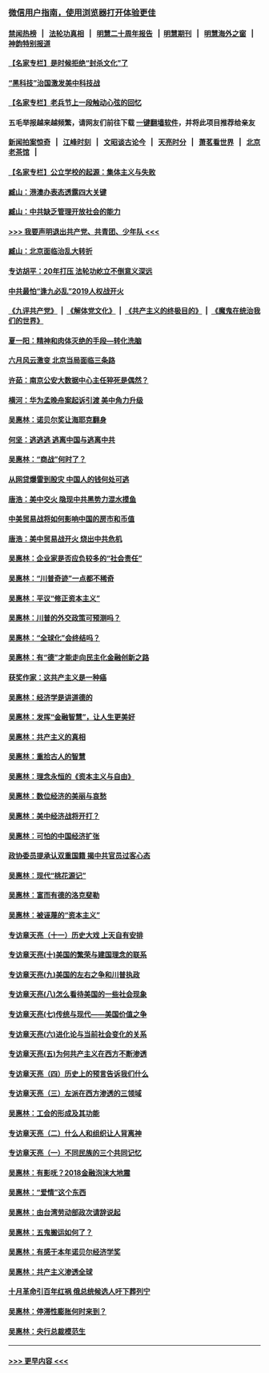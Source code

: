 ### [微信用户指南，使用浏览器打开体验更佳](https://github.com/gfw-breaker/banned-news1/blob/master/indexes/wechat-guide.md?t=0)
#### [禁闻热榜](热点新闻.md?t=0)  &nbsp;&nbsp;|&nbsp;&nbsp; [法轮功真相](https://github.com/gfw-breaker/truth/blob/master/README.md?t=0) &nbsp;&nbsp;|&nbsp;&nbsp; [明慧二十周年报告](https://github.com/gfw-breaker/mh-reports/blob/master/README.md?t=0) &nbsp;&nbsp;|&nbsp;&nbsp;[明慧期刊](https://github.com/gfw-breaker/mh-qikan) &nbsp;&nbsp;|&nbsp;&nbsp; [明慧海外之窗](https://github.com/gfw-breaker/mh-news/blob/master/README.md?t=0) &nbsp;&nbsp;|&nbsp;&nbsp; [神韵特别报道](https://github.com/gfw-breaker/mh-news/blob/master/shenyun.md?t=0)
#### [【名家专栏】是时候拒绝“封杀文化”了](../pages/nsc423/n11814093.md?t=02111102) 
#### [“黑科技”治国激发美中科技战](../pages/nsc423/n11638056.md?t=02111102) 
#### [【名家专栏】老兵节上一段触动心弦的回忆](../pages/nsc423/n11646016.md?t=02111102) 
#### 五毛举报越来越频繁，请网友们前往下载 [一键翻墙软件](https://github.com/gfw-breaker/ssr-accounts)，并将此项目推荐给亲友
#### [新闻拍案惊奇](https://github.com/gfw-breaker/banned-news1/blob/master/pages/link4.md) &nbsp;&nbsp;|&nbsp;&nbsp; [江峰时刻](https://github.com/gfw-breaker/banned-news1/blob/master/pages/link4.md) &nbsp;&nbsp;|&nbsp;&nbsp; [文昭谈古论今](https://github.com/gfw-breaker/banned-news1/blob/master/pages/link4.md) &nbsp;&nbsp;|&nbsp;&nbsp; [天亮时分](https://github.com/gfw-breaker/banned-news1/blob/master/pages/link4.md) &nbsp;&nbsp;|&nbsp;&nbsp; [萧茗看世界](https://github.com/gfw-breaker/banned-news1/blob/master/pages/link4.md) &nbsp;&nbsp;|&nbsp;&nbsp; [北京老茶馆](https://github.com/gfw-breaker/banned-news1/blob/master/pages/link4.md) &nbsp;&nbsp;|&nbsp;&nbsp; 
#### [【名家专栏】公立学校的起源：集体主义与失败](../pages/nsc423/n11601833.md?t=02111102) 
#### [臧山：港澳办表态透露四大关键](../pages/nsc423/n11421628.md?t=02111102) 
#### [臧山：中共缺乏管理开放社会的能力](../pages/nsc423/n11407457.md?t=02111102) 
#### [>>> 我要声明退出共产党、共青团、少年队 <<<](https://github.com/begood0513/goodnews/blob/master/quit/letter.md) 
#### [臧山：北京面临治乱大转折](../pages/nsc423/n11406895.md?t=02111102) 
#### [专访胡平：20年打压 法轮功屹立不倒意义深远](../pages/nsc423/n11398800.md?t=02111102) 
#### [中共最怕“逢九必乱”2019人权战开火](../pages/nsc423/n11385248.md?t=02111102) 
#### [《九评共产党》](https://github.com/begood0513/9ping.md/blob/master/README.md) &nbsp;|&nbsp; [《解体党文化》](../../../../jtdwh.md/blob/master/README.md)  &nbsp;|&nbsp; [《共产主义的终极目的》](../../../../gczydzjmd.md/blob/master/README.md) &nbsp;|&nbsp; [《魔鬼在统治我们的世界》](../../../../mgztzwmdsj.md/blob/master/README.md) 
#### [夏一阳：精神和肉体灭绝的手段—转化洗脑](../pages/nsc423/n11368250.md?t=02111102) 
#### [六月风云激变 北京当局面临三条路](../pages/nsc423/n11313668.md?t=02111102) 
#### [许茹：南京公安大数据中心主任猝死是偶然？](../pages/nsc423/n11064744.md?t=02111102) 
#### [横河：华为孟晚舟案起诉引渡 美中角力升级](../pages/nsc423/n11027230.md?t=02111102) 
#### [吴惠林：诺贝尔奖让海耶克翻身](../pages/nsc423/n10890049.md?t=02111102) 
#### [何坚：逃逃逃 逃离中国与逃离中共](../pages/nsc423/n10592891.md?t=02111102) 
#### [吴惠林：“商战”何时了？](../pages/nsc423/n10573558.md?t=02111102) 
#### [从网贷爆雷到股灾 中国人的钱何处可逃](../pages/nsc423/n10572800.md?t=02111102) 
#### [唐浩：美中交火 隐现中共黑势力混水摸鱼](../pages/nsc423/n10544040.md?t=02111102) 
#### [中美贸易战将如何影响中国的房市和币值](../pages/nsc423/n10543697.md?t=02111102) 
#### [唐浩：美中贸易战开火 烧出中共危机](../pages/nsc423/n10540126.md?t=02111102) 
#### [吴惠林：企业家是否应负较多的“社会责任”](../pages/nsc423/n10535022.md?t=02111102) 
#### [吴惠林：“川普奇迹”一点都不稀奇](../pages/nsc423/n10512808.md?t=02111102) 
#### [吴惠林：平议“修正资本主义”](../pages/nsc423/n10495724.md?t=02111102) 
#### [吴惠林：川普的外交政策可预测吗？](../pages/nsc423/n10462387.md?t=02111102) 
#### [吴惠林：“全球化”会终结吗？](../pages/nsc423/n10452838.md?t=02111102) 
#### [吴惠林：有“德”才能走向民主化金融创新之路](../pages/nsc423/n10432292.md?t=02111102) 
#### [获奖作家：这共产主义是一种癌](../pages/nsc423/n10431541.md?t=02111102) 
#### [吴惠林：经济学是讲道德的](../pages/nsc423/n10398014.md?t=02111102) 
#### [吴惠林：发挥“金融智慧”，让人生更美好](../pages/nsc423/n10375019.md?t=02111102) 
#### [吴惠林：共产主义的真相](../pages/nsc423/n10351394.md?t=02111102) 
#### [吴惠林：重拾古人的智慧](../pages/nsc423/n10337691.md?t=02111102) 
#### [吴惠林：理念永恒的《资本主义与自由》](../pages/nsc423/n10316274.md?t=02111102) 
#### [吴惠林：数位经济的美丽与哀愁](../pages/nsc423/n10292946.md?t=02111102) 
#### [吴惠林：美中经济战将开打？](../pages/nsc423/n10258825.md?t=02111102) 
#### [吴惠林：可怕的中国经济扩张](../pages/nsc423/n10219147.md?t=02111102) 
#### [政协委员提承认双重国籍 揭中共官员过客心态](../pages/nsc423/n10208809.md?t=02111102) 
#### [吴惠林：现代“桃花源记”](../pages/nsc423/n10185234.md?t=02111102) 
#### [吴惠林：富而有德的洛克斐勒](../pages/nsc423/n10142264.md?t=02111102) 
#### [吴惠林：被诬蔑的“资本主义”](../pages/nsc423/n10124816.md?t=02111102) 
#### [专访章天亮（十一）历史大戏 上天自有安排](../pages/nsc423/n10094905.md?t=02111102) 
#### [专访章天亮(十)美国的繁荣与建国理念的联系](../pages/nsc423/n10094899.md?t=02111102) 
#### [专访章天亮(九)美国的左右之争和川普执政](../pages/nsc423/n10094889.md?t=02111102) 
#### [专访章天亮(八)怎么看待美国的一些社会现象](../pages/nsc423/n10094857.md?t=02111102) 
#### [专访章天亮(七)传统与现代——美国价值之争](../pages/nsc423/n10093140.md?t=02111102) 
#### [专访章天亮(六)进化论与当前社会变化的关系](../pages/nsc423/n10092036.md?t=02111102) 
#### [专访章天亮(五)为何共产主义在西方不断渗透](../pages/nsc423/n10083620.md?t=02111102) 
#### [专访章天亮（四）历史上的预言告诉我们什么](../pages/nsc423/n10083606.md?t=02111102) 
#### [专访章天亮（三）左派在西方渗透的三领域](../pages/nsc423/n10081115.md?t=02111102) 
#### [吴惠林：工会的形成及其功能](../pages/nsc423/n10080633.md?t=02111102) 
#### [专访章天亮（二）什么人和组织让人背离神](../pages/nsc423/n10076637.md?t=02111102) 
#### [专访章天亮（一）不同民族的三个共同记忆](../pages/nsc423/n10074188.md?t=02111102) 
#### [吴惠林：有影呒？2018金融泡沫大地震](../pages/nsc423/n10040534.md?t=02111102) 
#### [吴惠林：“爱情”这个东西](../pages/nsc423/n10019423.md?t=02111102) 
#### [吴惠林：由台湾劳动部政次请辞说起](../pages/nsc423/n9979679.md?t=02111102) 
#### [吴惠林：五鬼搬运如何了？](../pages/nsc423/n9925338.md?t=02111102) 
#### [吴惠林：有感于本年诺贝尔经济学奖](../pages/nsc423/n9871883.md?t=02111102) 
#### [吴惠林：共产主义渗透全球](../pages/nsc423/n9812748.md?t=02111102) 
#### [十月革命引百年红祸 俄总统候选人吁下葬列宁](../pages/nsc423/n9810182.md?t=02111102) 
#### [吴惠林：停滞性膨胀何时来到？](../pages/nsc423/n9764136.md?t=02111102) 
#### [吴惠林：央行总裁模范生](../pages/nsc423/n9728134.md?t=02111102) 

----
#### [ >>> 更早内容 <<< ](../indexes/nsc423-earlier.md)
